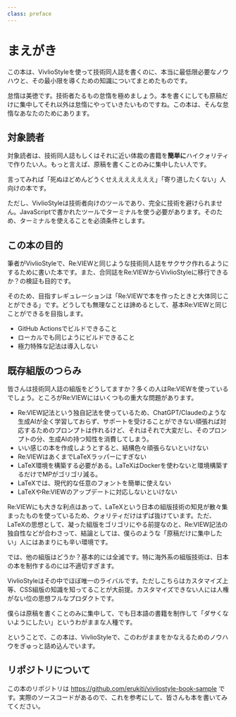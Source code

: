 ```yaml
---
class: preface
---
```


# まえがき

この本は、VivlioStyleを使って技術同人誌を書くのに、本当に最低限必要なノウハウと、その最小限を導くための知識についてまとめたものです。

怠惰は美徳です。技術者たるもの怠惰を極めましょう。本を書くにしても原稿だけに集中してそれ以外は怠惰にやっていきたいものですね。この本は、そんな怠惰なあなたのためにあります。

## 対象読者

対象読者は、技術同人誌もしくはそれに近い体裁の書籍を**簡単に**ハイクォリティで作りたい人。もっと言えば、原稿を書くことのみに集中したい人です。

言ってみれば「死ぬほどめんどうくせえええええええ」「寄り道したくない」人向けの本です。

ただし、VivlioStyleは技術者向けのツールであり、完全に技術を避けられません。JavaScriptで書かれたツールでターミナルを使う必要があります。そのため、ターミナルを使えることを必須条件とします。

## この本の目的

筆者がVivlioStyleで、Re:VIEWと同じような技術同人誌をサクサク作れるようにするために書いた本です。また、合同誌をRe:VIEWからVivlioStyleに移行できるか？の検証も目的です。

そのため、目指すレギュレーションは「Re:VIEWで本を作ったときと大体同じことができる」です。どうしても無理なことは諦めるとして、基本Re:VIEWと同じことができるを目指します。

* GitHub Actionsでビルドできること
* ローカルでも同じようにビルドできること
* 極力特殊な記法は導入しない

## 既存組版のつらみ

皆さんは技術同人誌の組版をどうしてますか？多くの人はRe:VIEWを使っているでしょう。ところがRe:VIEWにはいくつもの重大な問題があります。

* Re:VIEW記法という独自記法を使っているため、ChatGPT/Claudeのような生成AIが全く学習しておらず、サポートを受けることができない<span class="footnote">頑張れば対応するためのプロンプトは作れるけど、それはそれで大変だし、そのプロンプトの分、生成AIの持つ知性を消費してしまう。</span>
* いい感じの本を作成しようとすると、結構色々頑張らないといけない
* Re:VIEWはあくまでLaTeXラッパーにすぎない
* LaTeX環境を構築する必要がある。LaTeXはDockerを使わないと環境構築するだけでMPがゴリゴリ減る。
* LaTeXでは、現代的な任意のフォントを簡単に使えない
* LaTeXやRe:VIEWのアップデートに対応しないといけない

Re:VIEWにも大きな利点はあって、LaTeXという日本の組版技術の知見が散々集まったものを使っているため、クォリティだけはずば抜けています。ただ、LaTeXの思想として、凝った組版をゴリゴリにやる前提なのと、Re:VIEW記法の独自性などが合わさって、結論としては、僕らのような「原稿だけに集中したい」人にはあまりにも辛い環境です。

では、他の組版はどうか？基本的には全滅です。特に海外系の組版技術は、日本の本を制作するのには不適切すぎます。

VivlioStyleはその中でほぼ唯一のライバルです。ただしこちらはカスタマイズ上等、CSS組版の知識を知ってることが大前提。カスタマイズできない人には人権がない位の思想フルなプロダクトです。

僕らは原稿を書くことのみに集中して、でも日本語の書籍を制作して「ダサくないようにしたい」というわがままな人種です。

ということで、この本は、VivlioStyleで、このわがままをかなえるためのノウハウをぎゅっと詰め込んでいます。

## リポジトリについて

この本のリポジトリは https://github.com/erukiti/vivliostyle-book-sample です。実際のソースコードがあるので、これを参考にして、皆さんも本を書いてみてください。
